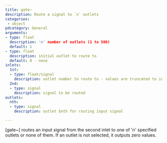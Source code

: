 ```yaml
---
title: gate~
description: Route a signal to `n` outlets
categories:
 - object
pdcategory: General
arguments:
- type: float
  description: 'n' number of outlets (1 to 500)
  default: 1
- type: float
  description: initial outlet to route to
  default: 0 - none
inlets:
  1st:
  - type: float/signal
    description: outlet number to route to - values are truncated to integers and clipped from 0 to number of outlets
  2nd:
  - type: signal
    description: signal to be routed
outlets:
  nth:
  - type: signal
    description: outlet $nth for routing input signal

---
```


[gate~] routes an input signal from the second inlet to one of 'n' specified outlets or none of them. If an outlet is not selected, it outputs zero values.

